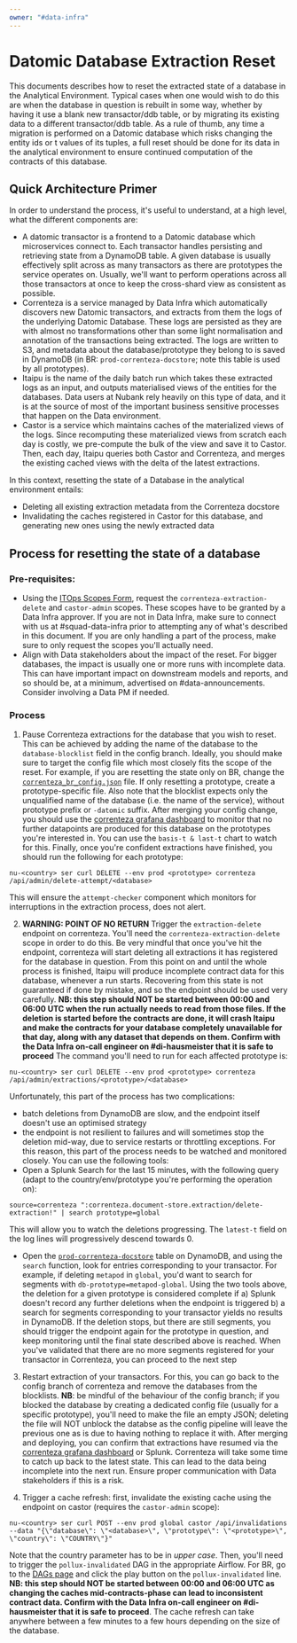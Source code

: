 ```yaml
---
owner: "#data-infra"
---
```


# Datomic Database Extraction Reset

This documents describes how to reset the extracted state of a database in the Analytical Environment. Typical cases when one would wish to do this are when the database in question is rebuilt in some way, whether by having it use a blank new transactor/ddb table, or by migrating its existing data to a different transactor/ddb table. As a rule of thumb, any time a migration is performed on a Datomic database which risks changing the entity ids or t values of its tuples, a full reset should be done for its data in the analytical environment to ensure continued computation of the contracts of this database.

## Quick Architecture Primer

In order to understand the process, it's useful to understand, at a high level, what the different components are:
- A datomic transactor is a frontend to a Datomic database which microservices connect to. Each transactor handles persisting and retrieving state from a DynamoDB table. A given database is usually effectively split across as many transactors as there are prototypes the service operates on. Usually, we'll want to perform operations across all those transactors at once to keep the cross-shard view as consistent as possible.
- Correnteza is a service managed by Data Infra which automatically discovers new Datomic transactors, and extracts from them the logs of the underlying Datomic Database. These logs are persisted as they are with almost no transformations other than some light normalisation and annotation of the transactions being extracted. The logs are written to S3, and metadata about the database/prototype they belong to is saved in DynamoDB (in BR: `prod-correnteza-docstore`; note this table is used by all prototypes).
- Itaipu is the name of the daily batch run which takes these extracted logs as an input, and outputs materialised views of the entities for the databases. Data users at Nubank rely heavily on this type of data, and it is at the source of most of the important business sensitive processes that happen on the Data environment.
- Castor is a service which maintains caches of the materialized views of the logs. Since recomputing these materialized views from scratch each day is costly, we pre-compute the bulk of the view and save it to Castor. Then, each day, Itaipu queries both Castor and Correnteza, and merges the existing cached views with the delta of the latest extractions.

In this context, resetting the state of a Database in the analytical environment entails:
- Deleting all existing extraction metadata from the Correnteza docstore
- Invalidating the caches registered in Castor for this database, and generating new ones using the newly extracted data

## Process for resetting the state of a database

### Pre-requisites:
- Using the [ITOps Scopes Form](https://nubank.atlassian.net/servicedesk/customer/portal/29), request the `correnteza-extraction-delete` and `castor-admin` scopes. These scopes have to be granted by a Data Infra approver. If you are not in Data Infra, make sure to connect with us at #squad-data-infra prior to attempting any of what's described in this document. If you are only handling a part of the process, make sure to only request the scopes you'll actually need.
- Align with Data stakeholders about the impact of the reset. For bigger databases, the impact is usually one or more runs with incomplete data. This can have important impact on downstream models and reports, and so should be, at a minimum, advertised on #data-announcements. Consider involving a Data PM if needed.

### Process
1. Pause Correnteza extractions for the database that you wish to reset. This can be achieved by adding the name of the database to the `database-blocklist` field in the config branch. Ideally, you should make sure to target the config file which most closely fits the scope of the reset. For example, if you are resetting the state only on BR, change the [`correnteza_br_config.json`](https://github.com/nubank/correnteza/blob/config/src/prod/correnteza_br_config.json) file. If only resetting a prototype, create a prototype-specific file. Also note that the blocklist expects only the unqualified name of the database (i.e. the name of the service), without prototype prefix or `-datomic` suffix.
After merging your config change, you should use the [correnteza grafana dashboard](https://prod-grafana.nubank.com.br/d/A8ULVDTmz/correnteza-datomic-extractor-service) to monitor that no further datapoints are produced for this database on the prototypes you're interested in. You can use the `basis-t & last-t` chart to watch for this.
Finally, once you're confident extractions have finished, you should run the following for each prototype:
```
nu-<country> ser curl DELETE --env prod <prototype> correnteza /api/admin/delete-attempt/<database> 
```
This will ensure the `attempt-checker` component which monitors for interruptions in the extraction process, does not alert.

2. **WARNING: POINT OF NO RETURN** Trigger the `extraction-delete` endpoint on correnteza. You'll need the `correnteza-extraction-delete` scope in order to do this. Be very mindful that once you've hit the endpoint, correnteza will start deleting all extractions it has registered for the database in question. From this point on and until the whole process is finished, Itaipu will produce incomplete contract data for this database, whenever a run starts. Recovering from this state is not guaranteed if done by mistake, and so the endpoint should be used very carefully.
**NB: this step should NOT be started between 00:00 and 06:00 UTC when the run actually needs to read from those files. If the deletion is started before the contracts are done, it will crash Itaipu and make the contracts for your database completely unavailable for that day, along with any dataset that depends on them. Confirm with the Data Infra on-call engineer on #di-hausmeister that it is safe to proceed**
The command you'll need to run for each affected prototype is:
```
nu-<country> ser curl DELETE --env prod <prototype> correnteza /api/admin/extractions/<prototype>/<database>
```
Unfortunately, this part of the process has two complications:
- batch deletions from DynamoDB are slow, and the endpoint itself doesn't use an optimised strategy
- the endpoint is not resilient to failures and will sometimes stop the deletion mid-way, due to service restarts or throttling exceptions.
For this reason, this part of the process needs to be watched and monitored closely. You can use the following tools:
- Open a Splunk Search for the last 15 minutes, with the following query (adapt to the country/env/prototype you're performing the operation on):
```
source=correnteza ":correnteza.document-store.extraction/delete-extraction!" | search prototype=global
```
This will allow you to watch the deletions progressing. The `latest-t` field on the log lines will progressively descend towards 0.
- Open the [`prod-correnteza-docstore`](https://sa-east-1.console.aws.amazon.com/dynamodb/home?region=sa-east-1#tables:selected=prod-correnteza-docstore;tab=items) table on DynamoDB, and using the `search` function, look for entries corresponding to your transactor. For example, if deleting `metapod` in `global`, you'd want to search for segments with `db-prototype=metapod-global`.
Using the two tools above, the deletion for a given prototype is considered complete if a) Splunk doesn't record any further deletions when the endpoint is triggered b) a search for segments corresponding to your transactor yields no results in DynamoDB.
If the deletion stops, but there are still segments, you should trigger the endpoint again for the prototype in question, and keep monitoring until the final state described above is reached.
When you've validated that there are no more segments registered for your transactor in Correnteza, you can proceed to the next step

3. Restart extraction of your transactors. For this, you can go back to the config branch of correnteza and remove the databases from the blocklists. **NB**: be mindful of the behaviour of the config branch; if you blocked the database by creating a dedicated config file (usually for a specific prototype), you'll need to make the file an empty JSON; deleting the file will NOT unblock the databse as the config pipeline will leave the previous one as is due to having nothing to replace it with.
After merging and deploying, you can confirm that extractions have resumed via the [correnteza grafana dashboard](https://prod-grafana.nubank.com.br/d/A8ULVDTmz/correnteza-datomic-extractor-service) or Splunk.
Correnteza will take some time to catch up back to the latest state. This can lead to the data being incomplete into the next run. Ensure proper communication with Data stakeholders if this is a risk.

4. Trigger a cache refresh: first, invalidate the existing cache using the endpoint on castor (requires the `castor-admin` scope):
```
nu-<country> ser curl POST --env prod global castor /api/invalidations --data "{\"database\": \"<database>\", \"prototype\": \"<prototype>\", \"country\": \"COUNTRY\"}"
```
Note that the country parameter has to be in _upper case_.
Then, you'll need to trigger the `pollux-invalidated` DAG in the appropriate Airflow. For BR, go to the [DAGs page](https://airflow.nubank.com.br/admin/) and click the play button on the `pollux-invalidated` line. **NB: this step should NOT be started between 00:00 and 06:00 UTC as changing the caches mid-contracts-phase can lead to inconsistent contract data. Confirm with the Data Infra on-call engineer on #di-hausmeister that it is safe to proceed**. The cache refresh can take anywhere between a few minutes to a few hours depending on the size of the database.
